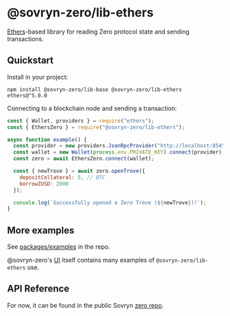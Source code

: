 # @sovryn-zero/lib-ethers

[Ethers](https://www.npmjs.com/package/ethers)-based library for reading Zero protocol state and sending transactions.

## Quickstart

Install in your project:

```
npm install @sovryn-zero/lib-base @sovryn-zero/lib-ethers ethers@^5.0.0
```

Connecting to a blockchain node and sending a transaction:

```javascript
const { Wallet, providers } = require("ethers");
const { EthersZero } = require("@sovryn-zero/lib-ethers");

async function example() {
  const provider = new providers.JsonRpcProvider("http://localhost:8545");
  const wallet = new Wallet(process.env.PRIVATE_KEY).connect(provider);
  const zero = await EthersZero.connect(wallet);

  const { newTrove } = await zero.openTrove({
    depositCollateral: 5, // BTC
    borrowZUSD: 2000
  });

  console.log(`Successfully opened a Zero Trove (${newTrove})!`);
}
```

## More examples

See [packages/examples](https://github.com/DistributedCollective/zero/tree/master/packages/examples) in the repo.

@sovryn-zero's [UI](https://github.com/DistributedCollective/zero/tree/master/packages/dev-frontend) itself contains many examples of `@sovryn-zero/lib-ethers` use.

## API Reference

For now, it can be found in the public Sovryn [zero repo](https://github.com/DistributedCollective/zero/blob/master/docs/sdk/lib-ethers.md).

